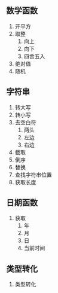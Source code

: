 ## 数学函数
1. 开平方
2. 取整
   1. 向上
   2. 向下
   3. 四舍五入
3. 绝对值
4. 随机

## 字符串
1. 转大写
2. 转小写
3. 去空白符
   1. 两头
   2. 左边
   3. 右边
4. 截取
5. 倒序
6. 替换
7. 查找字符串位置
8. 获取长度

## 日期函数
1. 获取
   1. 年
   2. 月
   3. 日
   4. 当前时间

## 类型转化
1. 类型转化
